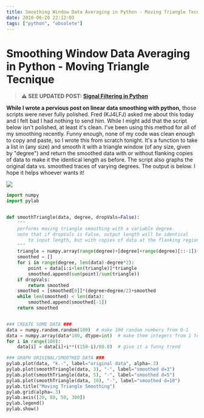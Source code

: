 ```yaml
---
title: Smoothing Window Data Averaging in Python - Moving Triangle Tecnique
date: 2010-06-20 22:12:03
tags: ["python", "obsolete"]
---
```


# Smoothing Window Data Averaging in Python - Moving Triangle Tecnique

> **⚠️ SEE UPDATED POST:** [**Signal Filtering in Python**](https://swharden.com/blog/2020-09-23-signal-filtering-in-python/)

__While I wrote a pervious post on linear data smoothing with python,__ those scripts were never fully polished. Fred (KJ4LFJ) asked me about this today and I felt bad I had nothing to send him. While I might add that the script below isn't polished, at least it's clean. I've been using this method for all of my smoothing recently. Funny enough, none of my code was clean enough to copy and paste, so I wrote this from scratch tonight. It's a function to take a list in (any size) and smooth it with a triangle window (of any size, given by "degree") and return the smoothed data with or without flanking copies of data to make it the identical length as before. The script also graphs the original data vs. smoothed traces of varying degrees. The output is below. I hope it helps whoever wants it!

<div class="text-center">

![](https://swharden.com/static/2010/06/20/moving-triangle-python-data-smoothing.png)

</div>

```python
import numpy
import pylab


def smoothTriangle(data, degree, dropVals=False):
    """
    performs moving triangle smoothing with a variable degree.
    note that if dropVals is False, output length will be identical
        to input length, but with copies of data at the flanking regions
    """
    triangle = numpy.array(range(degree)+[degree]+range(degree)[::-1])+1
    smoothed = []
    for i in range(degree, len(data)-degree*2):
        point = data[i:i+len(triangle)]*triangle
        smoothed.append(sum(point)/sum(triangle))
    if dropVals:
        return smoothed
    smoothed = [smoothed[0]]*(degree+degree/2)+smoothed
    while len(smoothed) < len(data):
        smoothed.append(smoothed[-1])
    return smoothed


### CREATE SOME DATA ###
data = numpy.random.random(100)  # make 100 random numbers from 0-1
data = numpy.array(data*100, dtype=int)  # make them integers from 1 to 100
for i in range(100):
    data[i] = data[i]+i**((150-i)/80.0)  # give it a funny trend

### GRAPH ORIGINAL/SMOOTHED DATA ###
pylab.plot(data, "k.-", label="original data", alpha=.3)
pylab.plot(smoothTriangle(data, 3), "-", label="smoothed d=3")
pylab.plot(smoothTriangle(data, 5), "-", label="smoothed d=5")
pylab.plot(smoothTriangle(data, 10), "-", label="smoothed d=10")
pylab.title("Moving Triangle Smoothing")
pylab.grid(alpha=.3)
pylab.axis([20, 80, 50, 300])
pylab.legend()
pylab.show()

```

